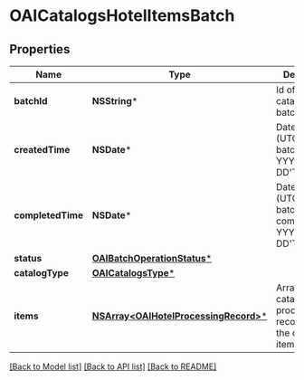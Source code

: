 # OAICatalogsHotelItemsBatch

## Properties
Name | Type | Description | Notes
------------ | ------------- | ------------- | -------------
**batchId** | **NSString*** | Id of the catalogs items batch | [optional] 
**createdTime** | **NSDate*** | Date and time (UTC) of the batch creation: YYYY-MM-DD&#39;T&#39;hh:mm:ss | [optional] [readonly] 
**completedTime** | **NSDate*** | Date and time (UTC) of the batch completion: YYYY-MM-DD&#39;T&#39;hh:mm:ss | [optional] [readonly] 
**status** | [**OAIBatchOperationStatus***](OAIBatchOperationStatus.md) |  | [optional] 
**catalogType** | [**OAICatalogsType***](OAICatalogsType.md) |  | 
**items** | [**NSArray&lt;OAIHotelProcessingRecord&gt;***](OAIHotelProcessingRecord.md) | Array with the catalogs items processing records part of the catalogs items batch | [optional] 

[[Back to Model list]](../README.md#documentation-for-models) [[Back to API list]](../README.md#documentation-for-api-endpoints) [[Back to README]](../README.md)


